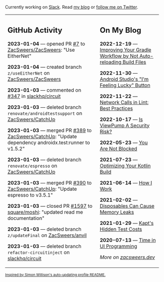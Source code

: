Currently working on [Slack](https://slack.com/). Read [my blog](https://zacsweers.dev/) or [follow me on Twitter](https://twitter.com/ZacSweers).

<table><tr><td valign="top" width="60%">

## GitHub Activity
<!-- githubActivity starts -->
**2023-01-04** — opened PR [#7](https://github.com/ZacSweers/ZacSweers/pull/7) to [ZacSweers/ZacSweers](https://github.com/ZacSweers/ZacSweers): "Use EitherNet"

**2023-01-04** — created branch `z/useEitherNet` on [ZacSweers/ZacSweers](https://github.com/ZacSweers/ZacSweers)

**2023-01-03** — commented on [#347](https://github.com/slackhq/circuit/pull/347#issuecomment-1370482443) in [slackhq/circuit](https://github.com/slackhq/circuit)

**2023-01-03** — deleted branch `renovate/androidtestsupport` on [ZacSweers/CatchUp](https://github.com/ZacSweers/CatchUp)

**2023-01-03** — merged PR [#389](https://github.com/ZacSweers/CatchUp/pull/389) to [ZacSweers/CatchUp](https://github.com/ZacSweers/CatchUp): "Update dependency androidx.test:runner to v1.5.2"

**2023-01-03** — deleted branch `renovate/espresso` on [ZacSweers/CatchUp](https://github.com/ZacSweers/CatchUp)

**2023-01-03** — merged PR [#390](https://github.com/ZacSweers/CatchUp/pull/390) to [ZacSweers/CatchUp](https://github.com/ZacSweers/CatchUp): "Update espresso to v3.5.1"

**2023-01-03** — closed PR [#1597](https://github.com/square/moshi/pull/1597) to [square/moshi](https://github.com/square/moshi): "updated read me documentation"

**2023-01-03** — deleted branch `z/updateFinal` on [ZacSweers/anvil](https://github.com/ZacSweers/anvil)

**2023-01-03** — deleted branch `refactor-circuitinject` on [slackhq/circuit](https://github.com/slackhq/circuit)
<!-- githubActivity ends -->
</td><td valign="top" width="40%">

## On My Blog
<!-- blog starts -->
**2022-12-19** — [Improving Your Gradle Workflow by Not Auto-reloading Build Files](https://www.zacsweers.dev/improving-your-workflow-by-not-auto-reloading-build-files/)

**2022-11-30** — [Android Studio's "I'm Feeling Lucky" Button](https://www.zacsweers.dev/android-studios-im-feeling-lucky-button/)

**2022-11-22** — [Network Calls in Lint: Best Practices](https://www.zacsweers.dev/network-calls-in-lint-best-practices/)

**2022-10-17** — [Is ViewPump A Security Risk?](https://www.zacsweers.dev/is-viewpump-a-security-risk/)

**2022-05-23** — [You Are Not Blocked](https://www.zacsweers.dev/you-are-not-blocked/)

**2021-07-23** — [Optimizing Your Kotlin Build](https://www.zacsweers.dev/optimizing-your-kotlin-build/)

**2021-06-14** — [How I Work](https://www.zacsweers.dev/how-i-work/)

**2021-02-02** — [Disposables Can Cause Memory Leaks](https://www.zacsweers.dev/disposables-can-cause-memory-leaks/)

**2021-01-29** — [Kapt's Hidden Test Costs](https://www.zacsweers.dev/kapts-hidden-test-costs/)

**2020-07-13** — [Time in UI Programming](https://www.zacsweers.dev/time-in-ui/)
<!-- blog ends -->
_More on [zacsweers.dev](https://zacsweers.dev/)_
</td></tr></table>

<sub><a href="https://simonwillison.net/2020/Jul/10/self-updating-profile-readme/">Inspired by Simon Willison's auto-updating profile README.</a></sub>